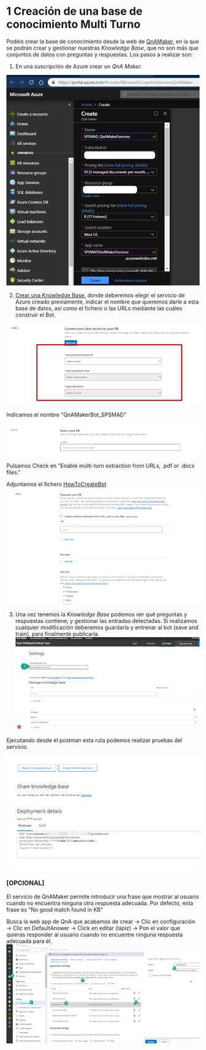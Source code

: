 # 1 Creación de una base de conocimiento Multi Turno

Podéis crear la base de conocimiento desde la web de [QnAMaker](https://www.qnamaker.ai/), en la que se podrán crear y gestionar nuestras *Knowledge Base*, que no son más que conjuntos de datos con preguntas y respuestas. Los pasos a realizar son:

1. En una suscripción de Azure crear un *QnA Maker*.

![QnAMakerService](assets/QnAMakerServices.png)


2. [Crear una Knowledge Base](https://www.qnamaker.ai/Create), donde deberemos elegir el servicio de Azure creado previamente, indicar el nombre que queremos darle a esta base de datos, así como el fichero o las URLs mediante las cuáles construir el Bot.

![KnowledgeBase](assets/01_ConnectQnaService.png)

Indicamos el nombre "QnAMakerBot_SPSMAD"

![KnowledgeBase](assets/02_ConnectQnaService.png)

Pulsamos Check en "Enable multi-turn extraction from URLs, .pdf or .docx files."

Adjuntamos el fichero [HowToCreateBot](./HowCreateBot.tsv)
![KnowledgeBase](assets/03_ConnectQnaService.png)



3. Una vez tenemos la *Knowledge Base* podemos ver qué preguntas y respuestas contiene, y gestionar las entradas detectadas. Si realizamos cualquier modificación deberemos guardarla y entrenar al bot (save and train), para finalmente publicarla.
![KnowledgeBase](assets/04_ConnectQnaServices.png)

Ejecutando desde el postman esta ruta podemos realizar pruebas del servicio.

![KnowledgeBase](assets/05_ConnectQnaServices.png)

### [OPCIONAL]
El servicio de QnAMaker permite introducir una frase que mostrar al usuario cuando no encuentra ninguna otra respuesta adecuada. Por defecto, esta frase es "No good match found in KB"

Busca la web app de QnA que acabamos de crear → Clic en configuración → Clic en DefaultAnswer → Click en editar (lápiz) → Pon el valor que quieras responder al usuario cuando no encuentre ninguna respuesta adecuada para él.
![Change default phrase in QnA](assets/changeDefaultName.png)